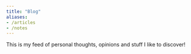 ```yaml
---
title: "Blog"
aliases:
- /articles
- /notes
---
```


This is my feed of personal thoughts, opinions and stuff I like to discover!